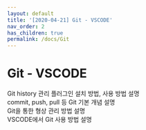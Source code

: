 ```yaml
---
layout: default
title: '[2020-04-21] Git - VSCODE'
nav_order: 2
has_children: true
permalink: /docs/Git
---
```


# Git - VSCODE

Git history 관리 플러그인 설치 방법, 사용 방법 설명  
commit, push, pull 등 Git 기본 개념 설명  
Git을 통한 형상 관리 방법 설명  
VSCODE에서 Git 사용 방법 설명